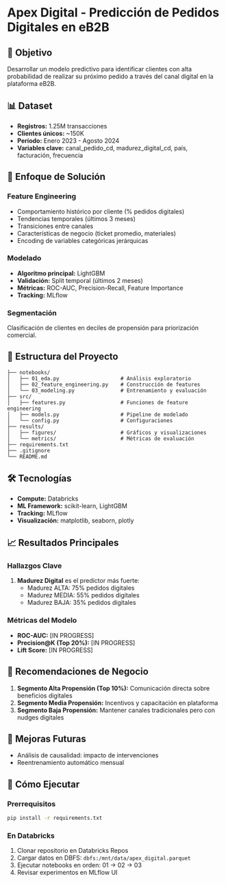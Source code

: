 # Apex Digital - Predicción de Pedidos Digitales en eB2B

## 🎯 Objetivo
Desarrollar un modelo predictivo para identificar clientes con alta probabilidad de realizar su próximo pedido a través del canal digital en la plataforma eB2B.

## 📊 Dataset
- **Registros:** 1.25M transacciones
- **Clientes únicos:** ~150K
- **Período:** Enero 2023 - Agosto 2024
- **Variables clave:** canal_pedido_cd, madurez_digital_cd, país, facturación, frecuencia

## 🚀 Enfoque de Solución

### Feature Engineering
- Comportamiento histórico por cliente (% pedidos digitales)
- Tendencias temporales (últimos 3 meses)
- Transiciones entre canales
- Características de negocio (ticket promedio, materiales)
- Encoding de variables categóricas jerárquicas

### Modelado
- **Algoritmo principal:** LightGBM
- **Validación:** Split temporal (últimos 2 meses)
- **Métricas:** ROC-AUC, Precision-Recall, Feature Importance
- **Tracking:** MLflow

### Segmentación
Clasificación de clientes en deciles de propensión para priorización comercial.

## 📂 Estructura del Proyecto
```
├── notebooks/
│   ├── 01_eda.py                    # Análisis exploratorio
│   ├── 02_feature_engineering.py    # Construcción de features
│   └── 03_modeling.py               # Entrenamiento y evaluación
├── src/
│   ├── features.py                  # Funciones de feature engineering
│   ├── models.py                    # Pipeline de modelado
│   └── config.py                    # Configuraciones
├── results/
│   ├── figures/                     # Gráficos y visualizaciones
│   └── metrics/                     # Métricas de evaluación
├── requirements.txt
├── .gitignore
└── README.md
```

## 🛠️ Tecnologías
- **Compute:** Databricks
- **ML Framework:** scikit-learn, LightGBM
- **Tracking:** MLflow
- **Visualización:** matplotlib, seaborn, plotly

## 📈 Resultados Principales

### Hallazgos Clave
1. **Madurez Digital** es el predictor más fuerte:
   - Madurez ALTA: 75% pedidos digitales
   - Madurez MEDIA: 55% pedidos digitales
   - Madurez BAJA: 35% pedidos digitales

### Métricas del Modelo
- **ROC-AUC:** [IN PROGRESS]
- **Precision@K (Top 20%):** [IN PROGRESS]
- **Lift Score:** [IN PROGRESS]

## 💼 Recomendaciones de Negocio

1. **Segmento Alta Propensión (Top 10%):** Comunicación directa sobre beneficios digitales
2. **Segmento Media Propensión:** Incentivos y capacitación en plataforma
3. **Segmento Baja Propensión:** Mantener canales tradicionales pero con nudges digitales

## 🔄 Mejoras Futuras
- Análisis de causalidad: impacto de intervenciones
- Reentrenamiento automático mensual

## 🚀 Cómo Ejecutar

### Prerrequisitos
```bash
pip install -r requirements.txt
```

### En Databricks
1. Clonar repositorio en Databricks Repos
2. Cargar datos en DBFS: `dbfs:/mnt/data/apex_digital.parquet`
3. Ejecutar notebooks en orden: 01 → 02 → 03
4. Revisar experimentos en MLflow UI
